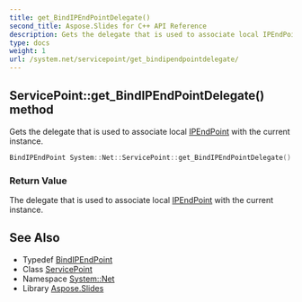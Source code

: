 ```yaml
---
title: get_BindIPEndPointDelegate()
second_title: Aspose.Slides for C++ API Reference
description: Gets the delegate that is used to associate local IPEndPoint with the current instance.
type: docs
weight: 1
url: /system.net/servicepoint/get_bindipendpointdelegate/
---
```

## ServicePoint::get_BindIPEndPointDelegate() method


Gets the delegate that is used to associate local [IPEndPoint](../../ipendpoint/) with the current instance.

```cpp
BindIPEndPoint System::Net::ServicePoint::get_BindIPEndPointDelegate()
```


### Return Value

The delegate that is used to associate local [IPEndPoint](../../ipendpoint/) with the current instance.

## See Also

* Typedef [BindIPEndPoint](../../bindipendpoint/)
* Class [ServicePoint](../)
* Namespace [System::Net](../../)
* Library [Aspose.Slides](../../../)